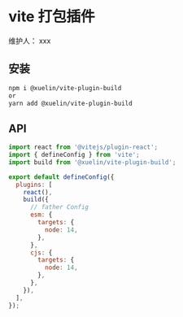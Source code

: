 # vite 打包插件

维护人： xxx

<!-- > vite打包插件 -->

## 安装

```sh
npm i @xuelin/vite-plugin-build
or
yarn add @xuelin/vite-plugin-build
```

## API

```js
import react from '@vitejs/plugin-react';
import { defineConfig } from 'vite';
import build from '@xuelin/vite-plugin-build';

export default defineConfig({
  plugins: [
    react(),
    build({
      // father Config
      esm: {
        targets: {
          node: 14,
        },
      },
      cjs: {
        targets: {
          node: 14,
        },
      },
    }),
  ],
});
```

